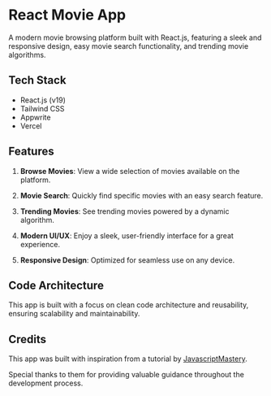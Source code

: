 # React Movie App

A modern movie browsing platform built with React.js, featuring a sleek and responsive design, easy movie search functionality, and trending movie algorithms.


## Tech Stack
- React.js (v19)
- Tailwind CSS
- Appwrite
- Vercel

## Features
1) **Browse Movies**: View a wide selection of movies available on the platform.

2) **Movie Search**: Quickly find specific movies with an easy search feature.

3) **Trending Movies**: See trending movies powered by a dynamic algorithm.

4) **Modern UI/UX**: Enjoy a sleek, user-friendly interface for a great experience.

5) **Responsive Design**: Optimized for seamless use on any device.


## Code Architecture
This app is built with a focus on clean code architecture and reusability, ensuring scalability and maintainability.


## Credits
This app was built with inspiration from a tutorial by <a href='https://www.youtube.com/@javascriptmastery'>JavascriptMastery</a>.

Special thanks to them for providing valuable guidance throughout the development process.